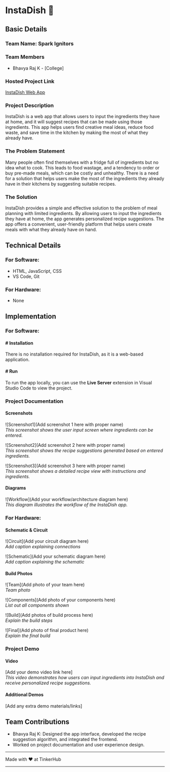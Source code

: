 # InstaDish 🎯

## Basic Details
### Team Name: Spark Ignitors

### Team Members
- Bhavya Raj K - [College]

### Hosted Project Link
[InstaDish Web App](https://insta-dish.vercel.app/)

### Project Description
InstaDish is a web app that allows users to input the ingredients they have at home, and it will suggest recipes that can be made using those ingredients. This app helps users find creative meal ideas, reduce food waste, and save time in the kitchen by making the most of what they already have.

### The Problem Statement
Many people often find themselves with a fridge full of ingredients but no idea what to cook. This leads to food wastage, and a tendency to order or buy pre-made meals, which can be costly and unhealthy. There is a need for a solution that helps users make the most of the ingredients they already have in their kitchens by suggesting suitable recipes.

### The Solution
InstaDish provides a simple and effective solution to the problem of meal planning with limited ingredients. By allowing users to input the ingredients they have at home, the app generates personalized recipe suggestions. The app offers a convenient, user-friendly platform that helps users create meals with what they already have on hand.

## Technical Details

### For Software:
- HTML, JavaScript, CSS
- VS Code, Git

### For Hardware:
- None

## Implementation

### For Software:
#### # Installation
There is no installation required for InstaDish, as it is a web-based application.

#### # Run
To run the app locally, you can use the **Live Server** extension in Visual Studio Code to view the project.

### Project Documentation

#### Screenshots
![Screenshot1](Add screenshot 1 here with proper name)  
*This screenshot shows the user input screen where ingredients can be entered.*

![Screenshot2](Add screenshot 2 here with proper name)  
*This screenshot shows the recipe suggestions generated based on entered ingredients.*

![Screenshot3](Add screenshot 3 here with proper name)  
*This screenshot shows a detailed recipe view with instructions and ingredients.*

#### Diagrams
![Workflow](Add your workflow/architecture diagram here)  
*This diagram illustrates the workflow of the InstaDish app.*

### For Hardware:

#### Schematic & Circuit
![Circuit](Add your circuit diagram here)  
*Add caption explaining connections*

![Schematic](Add your schematic diagram here)  
*Add caption explaining the schematic*

#### Build Photos
![Team](Add photo of your team here)  
*Team photo*

![Components](Add photo of your components here)  
*List out all components shown*

![Build](Add photos of build process here)  
*Explain the build steps*

![Final](Add photo of final product here)  
*Explain the final build*

### Project Demo
#### Video
[Add your demo video link here]  
*This video demonstrates how users can input ingredients into InstaDish and receive personalized recipe suggestions.*

#### Additional Demos
[Add any extra demo materials/links]

## Team Contributions
- Bhavya Raj K: Designed the app interface, developed the recipe suggestion algorithm, and integrated the frontend.
- Worked on project documentation and user experience design.

---
Made with ❤️ at TinkerHub

---

